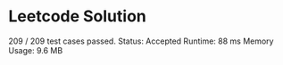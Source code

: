 # Leetcode Solution


209 / 209 test cases passed.
Status: Accepted
Runtime: 88 ms
Memory Usage: 9.6 MB
